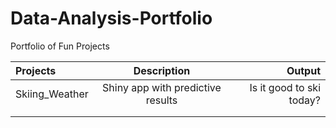 # Data-Analysis-Portfolio
 Portfolio of Fun Projects


 Projects  | Description  | Output |
| :------------ |:---------------:| -----:|
| Skiing_Weather    | Shiny app with predictive results  | Is it good to ski today? |
|      |       |   |
|  |        |   |
